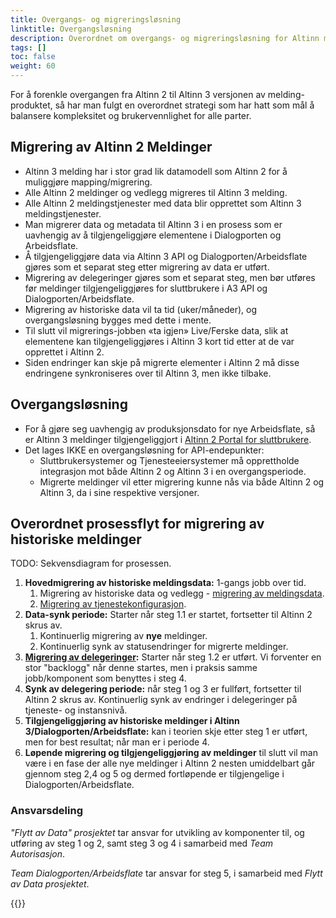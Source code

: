 ```yaml
---
title: Overgangs- og migreringsløsning
linktitle: Overgangsløsning
description: Overordnet om overgangs- og migreringsløsning for Altinn melding
tags: []
toc: false
weight: 60
---
```


For å forenkle overgangen fra Altinn 2 til Altinn 3 versjonen av melding-produktet, så har man fulgt en overordnet strategi som har hatt som mål å balansere kompleksitet og brukervennlighet for alle parter.

## Migrering av Altinn 2 Meldinger

- Altinn 3 melding har i stor grad lik datamodell som Altinn 2 for å muliggjøre mapping/migrering.
- Alle Altinn 2 meldinger og vedlegg migreres til Altinn 3 melding.
- Alle Altinn 2 meldingstjenester med data blir opprettet som Altinn 3 meldingstjenester.
- Man migrerer data og metadata til Altinn 3 i en prosess som er uavhengig av å tilgjengeliggjøre elementene i Dialogporten og Arbeidsflate.
- Å tilgjengeliggjøre data via Altinn 3 API og Dialogporten/Arbeidsflate gjøres som et separat steg etter migrering av data er utført.
- Migrering av delegeringer gjøres som et separat steg, men bør utføres før meldinger tilgjengeliggjøres  for sluttbrukere i A3 API og Dialogporten/Arbeidsflate.
- Migrering av historiske data vil ta tid (uker/måneder), og overgangsløsning bygges med dette i mente.
- Til slutt vil migrerings-jobben «ta igjen» Live/Ferske data, slik at elementene kan tilgjengeliggjøres i Altinn 3 kort tid etter at de var opprettet i Altinn 2.
- Siden endringer kan skje på migrerte elementer i Altinn 2 må disse endringene synkroniseres over til Altinn 3, men ikke tilbake.

## Overgangsløsning

- For å gjøre seg uavhengig av produksjonsdato for nye Arbeidsflate, så er Altinn 3 meldinger tilgjengeliggjort i [Altinn 2 Portal for sluttbrukere](./portal/).
- Det lages IKKE en overgangsløsning for API-endepunkter:
  - Sluttbrukersystemer og Tjenesteeiersystemer må opprettholde integrasjon mot både Altinn 2 og Altinn 3 i en overgangsperiode.
  - Migrerte meldinger vil etter migrering kunne nås via både Altinn 2 og Altinn 3, da i sine respektive versjoner.

## Overordnet prosessflyt for migrering av historiske meldinger

TODO: Sekvensdiagram for prosessen.

1. **Hovedmigrering av historiske meldingsdata:** 1-gangs jobb over tid.
   1. Migrering av historiske data og vedlegg - [migrering av meldingsdata](./data-migration/).
   2. [Migrering av tjenestekonfigurasjon](./service-migration/).
2. **Data-synk periode:** Starter når steg 1.1 er startet, fortsetter til Altinn 2 skrus av.
   1. Kontinuerlig migrering av **nye** meldinger.
   2. Kontinuerlig synk av statusendringer for migrerte meldinger.
3. **[Migrering av delegeringer](./delegation-migration/):** Starter når steg 1.2 er utført.
   Vi forventer en stor "backlogg" når denne startes, men i praksis samme jobb/komponent som benyttes i steg 4.
4. **Synk av delegering periode:** når steg 1 og 3 er fullført, fortsetter til Altinn 2 skrus av.
   Kontinuerlig synk av endringer i delegeringer på tjeneste- og instansnivå.
5. **Tilgjengeliggjøring av historiske meldinger i Altinn 3/Dialogporten/Arbeidsflate:** kan i teorien skje etter steg 1 er utført, men for best resultat; når man er i periode 4.
6. **Løpende migrering og tilgjengeliggjøring av meldinger** til slutt vil man være i en fase der alle nye meldinger i Altinn 2 nesten umiddelbart går gjennom steg 2,4 og 5 og dermed fortløpende er tilgjengelige i Dialogporten/Arbeidsflate.

### Ansvarsdeling

*"Flytt av Data" prosjektet* tar ansvar for utvikling av komponenter til, og utføring av steg 1 og 2, samt steg 3 og 4 i samarbeid med *Team Autorisasjon*.

*Team Dialogporten/Arbeidsflate* tar ansvar for steg 5, i samarbeid med *Flytt av Data prosjektet*.

{{<children />}}